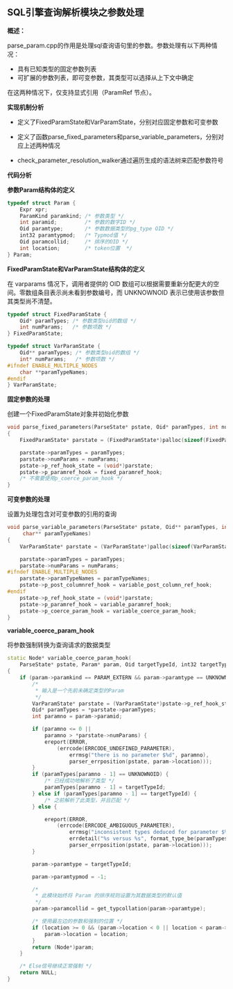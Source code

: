 ## SQL引擎查询解析模块之参数处理

**概述：**

parse_param.cpp的作用是处理sql查询语句里的参数。参数处理有以下两种情况： 

- 具有已知类型的固定参数列表 
- 可扩展的参数列表，即可变参数，其类型可以选择从上下文中确定 

在这两种情况下，仅支持显式引用（ParamRef 节点）。

**实现机制分析**

- 定义了FixedParamState和VarParamState，分别对应固定参数和可变参数

- 定义了函数parse_fixed_parameters和parse_variable_parameters，分别对应上述两种情况

- 
  check_parameter_resolution_walker通过遍历生成的语法树来匹配参数符号
  

**代码分析**

**参数Param结构体的定义**

```c++
typedef struct Param {
    Expr xpr;
    ParamKind paramkind; /* 参数类型 */
    int paramid;         /* 参数的数字ID */
    Oid paramtype;       /* 参数数据类型的pg_type OID */
    int32 paramtypmod;   /* Typmod值 */
    Oid paramcollid;     /* 排序的OID */
    int location;        /* token位置  */
} Param;
```

**FixedParamState和VarParamState结构体的定义**

在 varparams 情况下，调用者提供的 OID 数组可以根据需要重新分配更大的空间。零数组条目表示尚未看到参数编号，而 UNKNOWNOID 表示已使用该参数但其类型尚不清楚。

```c++
typedef struct FixedParamState {
    Oid* paramTypes; /* 参数类型oid的数组 */
    int numParams;   /* 参数项数 */
} FixedParamState;

typedef struct VarParamState {
    Oid** paramTypes; /* 参数类型oid的数组 */
    int* numParams;   /* 参数项数 */
#ifndef ENABLE_MULTIPLE_NODES	
    char **paramTypeNames;
#endif	
} VarParamState;
```

**固定参数的处理**

创建一个FixedParamState对象并初始化参数

```c++
void parse_fixed_parameters(ParseState* pstate, Oid* paramTypes, int numParams)
{
    FixedParamState* parstate = (FixedParamState*)palloc(sizeof(FixedParamState));

    parstate->paramTypes = paramTypes;
    parstate->numParams = numParams;
    pstate->p_ref_hook_state = (void*)parstate;
    pstate->p_paramref_hook = fixed_paramref_hook;
    /* 不需要使用p_coerce_param_hook */
}
```

**可变参数的处理**

设置为处理包含对可变参数的引用的查询

```c++
void parse_variable_parameters(ParseState* pstate, Oid** paramTypes, int* numParams,
     char** paramTypeNames)
{
    VarParamState* parstate = (VarParamState*)palloc(sizeof(VarParamState));

    parstate->paramTypes = paramTypes;
    parstate->numParams = numParams;
#ifndef ENABLE_MULTIPLE_NODES
    parstate->paramTypeNames = paramTypeNames;
    pstate->p_post_columnref_hook = variable_post_column_ref_hook;
#endif
    pstate->p_ref_hook_state = (void*)parstate;
    pstate->p_paramref_hook = variable_paramref_hook;
    pstate->p_coerce_param_hook = variable_coerce_param_hook;
}
```

**variable_coerce_param_hook**

将参数强制转换为查询请求的数据类型

```c++
static Node* variable_coerce_param_hook(
    ParseState* pstate, Param* param, Oid targetTypeId, int32 targetTypeMod, int location)
{
    if (param->paramkind == PARAM_EXTERN && param->paramtype == UNKNOWNOID) {
        /*
         * 输入是一个先前未确定类型的Param
         */
        VarParamState* parstate = (VarParamState*)pstate->p_ref_hook_state;
        Oid* paramTypes = *parstate->paramTypes;
        int paramno = param->paramid;

        if (paramno <= 0 || 
            paramno > *parstate->numParams) {
            ereport(ERROR,
                (errcode(ERRCODE_UNDEFINED_PARAMETER),
                    errmsg("there is no parameter $%d", paramno),
                    parser_errposition(pstate, param->location)));
        }
        if (paramTypes[paramno - 1] == UNKNOWNOID) {
            /* 已经成功地解析了类型 */
            paramTypes[paramno - 1] = targetTypeId;
        } else if (paramTypes[paramno - 1] == targetTypeId) {
            /* 之前解析了此类型，并且匹配 */
        } else {

            ereport(ERROR,
                (errcode(ERRCODE_AMBIGUOUS_PARAMETER),
                    errmsg("inconsistent types deduced for parameter $%d", paramno),
                    errdetail("%s versus %s", format_type_be(paramTypes[paramno - 1]), format_type_be(targetTypeId)),
                    parser_errposition(pstate, param->location)));
        }

        param->paramtype = targetTypeId;

        param->paramtypmod = -1;

        /*
         * 此模块始终将 Param 的排序规则设置为其数据类型的默认值
         */
        param->paramcollid = get_typcollation(param->paramtype);

        /* 使用最左边的参数和强制的位置 */
        if (location >= 0 && (param->location < 0 || location < param->location)) {
            param->location = location;
        }
        return (Node*)param;
    }

    /* Else信号继续正常强制 */
    return NULL;
}

```

